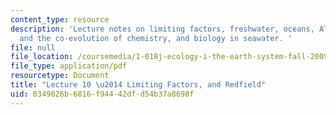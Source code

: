 ```yaml
---
content_type: resource
description: 'Lecture notes on limiting factors, freshwater, oceans, Alfred Redfield
  and the co-evolution of chemistry, and biology in seawater. '
file: null
file_location: /coursemedia/1-018j-ecology-i-the-earth-system-fall-2009/0349026b6816f94442dfd54b37a8698f_MIT1_018JF09_Lec10.pdf
file_type: application/pdf
resourcetype: Document
title: "Lecture 10 \u2014 Limiting Factors, and Redfield"
uid: 0349026b-6816-f944-42df-d54b37a8698f
---
```

